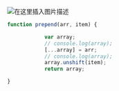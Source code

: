 ﻿![在这里插入图片描述](https://img-blog.csdnimg.cn/20210522203957529.png?x-oss-process=image/watermark,type_ZmFuZ3poZW5naGVpdGk,shadow_10,text_aHR0cHM6Ly9ibG9nLmNzZG4ubmV0L3FxXzUyMjA3NzI4,size_16,color_FFFFFF,t_70#pic_center)

```javascript
function prepend(arr, item) {

            var array;
            // console.log(array);
            [...array] = arr;
            // console.log(array);
            array.unshift(item);
            return array;

}
```

